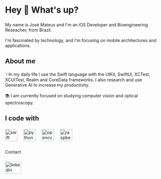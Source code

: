 <h1 align="left">Hey 👋 What's up?</h1>

###

<p align="left">My name is José Mateus and I'm an iOS Developer and Bioengineering Reseacher, from Brazil.<br><br>I'm fascinated by technology, and I'm focusing on mobile architectures and applications.</p>

###

<h2 align="left">About me</h2>

###

<p align="left">✨In my daily life I use the Swift language with the UIKit, SwiftUI, XCTest, XCUITest, Realm and CoreData frameworks. I also research and use Generative AI to increase my productivity.<br><br>📚 I am currently focused on studying computer vision and optical spectroscopy.</p>

###

<h2 align="left">I code with</h2>

###

<div align="left">
  <img src="https://cdn.jsdelivr.net/gh/devicons/devicon/icons/swift/swift-original.svg" height="40" alt="swift logo"  />
  <img width="12" />
  <img src="https://cdn.jsdelivr.net/gh/devicons/devicon/icons/python/python-original.svg" height="40" alt="python logo"  />
  <img width="12" />
  <img src="https://cdn.jsdelivr.net/gh/devicons/devicon/icons/opencv/opencv-original.svg" height="40" alt="opencv logo"  />
  <img width="12" />
  <img src="https://cdn.jsdelivr.net/gh/devicons/devicon/icons/raspberrypi/raspberrypi-original.svg" height="40" alt="raspberrypi logo"  />
</div>

###

<p align="left">Contact</p>

###

<div align="left">
  <a href="https://www.linkedin.com/in/mateus-sousa-42932011a/" target="_blank">
    <img src="https://raw.githubusercontent.com/maurodesouza/profile-readme-generator/master/src/assets/icons/social/linkedin/default.svg" width="52" height="40" alt="linkedin logo"  />
  </a>
</div>

###

